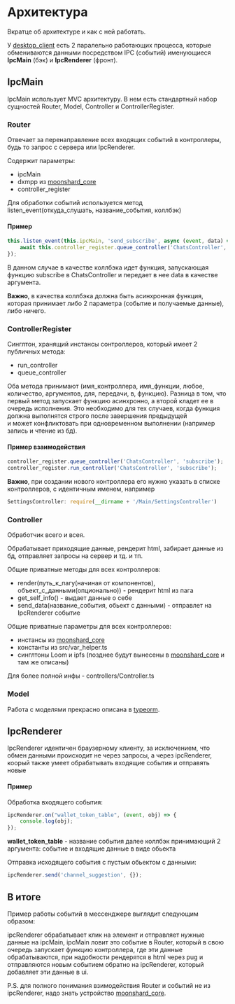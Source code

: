 # Архитектура

Вкратце об архитектуре и как с ней работать.

У [desktop_client](https://github.com/MoonSHRD/desktop_client) 
есть 2 паралельно работающих процесса, 
которые обмениваются данными посредством IPC (событий) 
именующиеся **IpcMain** (бэк) и **IpcRenderer** (фронт).

## IpcMain

IpcMain использует MVC архитектуру. 
В нем есть стандартный набор сущностей 
Router, Model, Controller и ControllerRegister.

### Router

Отвечает за перенаправление всех входящих событий в контроллеры, 
будь то запрос с сервера или IpcRenderer.

Содержит параметры:
 - ipcMain 
 - dxmpp из [moonshard_core](https://github.com/MoonSHRD/core)
 - controller_register 
 
Для обработки событий используется метод listen_event(откуда_слушать, название_события, коллбэк)

#### Пример

```typescript
this.listen_event(this.ipcMain, 'send_subscribe', async (event, data) => {
    await this.controller_register.queue_controller('ChatsController', 'subscribe', data);
});
```

В данном случае в качестве коллбэка идет функция, 
запускающая функцию subscribe в ChatsController и передает в нее data в качестве аргумента.

**Важно**, в качества коллбэка должна быть асинхронная функция, 
которая принимает либо 2 параметра (событие и получаемые данные), либо ничего.

### ControllerRegister

Синглтон, хранящий инстансы сонтроллеров, который имеет 2 публичных метода:
- run_controller
- queue_controller

Оба метода принимают (имя_контроллера, имя_функции, любое, количество, аргументов, для, передачи, в, функцию).
Разница в том, что первый метод запускает функцию асинхронно, 
а второй кладет ее в очередь исполнения. 
Это необходимо для тех случаев, 
когда функция должна выполнятся строго после завершения предыдущей  
и может конфликтовать при одновременном выполнении
(например запись и чтение из бд).

#### Пример взаимодействия

```typescript
controller_register.queue_controller('ChatsController', 'subscribe');
controller_register.run_controller('ChatsController', 'subscribe');
```

**Важно**, при создании нового контроллера его нужно указать в списке контроллеров, с идентичным именем, например

```typescript
SettingsController: require(__dirname + '/Main/SettingsController')
```

### Controller

Обработчик всего и всея.

Обрабатывает приходящие данные, рендерит html, забирает данные из бд, отправляет запросы на сервер и тд. и тп.

Общие приватные методы для всех контроллеров:
- render(путь_к_пагу(начиная от компонентов), объект_с_данными(опционально)) - рендерит html из пага
- get_self_info() - выдает данные о себе
- send_data(название_события, обьект с данными) - отправлет на IpcRenderer событие

Общие приватные параметры для всех контроллеров:
- инстансы из [moonshard_core](https://github.com/MoonSHRD/core)
- константы из src/var_helper.ts
- синглтоны Loom и ipfs (позднее будут вынесены в [moonshard_core](https://github.com/MoonSHRD/core) и там же описаны)

Для более полной инфы - controllers/Controller.ts


### Model

Работа с моделями прекрасно описана в [typeorm](https://github.com/typeorm/typeorm).



## IpcRenderer

IpcRenderer идентичен браузерному клиенту, за исключением, 
что обмен данными происходит не через запросы, 
а через ipcRenderer, коорый также умеет обрабатывать входящие события 
и отправять новые

#### Пример

Обработка входящего события:

```javascript
ipcRenderer.on("wallet_token_table", (event, obj) => {
    console.log(obj);
});
```
**wallet_token_table** - название события
далее коллбэк принимающий 2 аргумента: событие и входящие данные в виде обьекта   


Отправка исходящего события c пустым обьектом с данными:

```javascript
ipcRenderer.send('channel_suggestion', {});
```

## В итоге

Пример работы событий в мессенджере выглядит следующим образом:

ipcRenderer обрабатывает клик на элемент и отправляет нужные данные на ipcMain,
ipcMain ловит это событие в Router, 
который в свою очередь запускает функцию контроллера, 
где эти данные обрабатываются, 
при надобности рендерятся в html через pug 
и отправляются новым событием обратно на ipcRenderer, 
который добавляет эти данные в ui.

P.S. для полного понимания взимодействия Router и событий не из ipcRenderer, 
надо знать устройство [moonshard_core](https://github.com/MoonSHRD/core).
